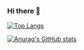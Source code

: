### Hi there 👋

[![Top Langs](https://github-readme-stats.vercel.app/api/top-langs/?username=Tsubasa7&theme=onedark)](https://github.com/anuraghazra/github-readme-stats)

[![Anurag's GitHub stats](https://github-readme-stats.vercel.app/api?username=Tsubasa7)](https://github.com/anuraghazra/github-readme-stats)
